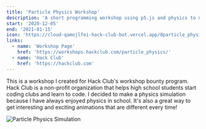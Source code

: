 ```yaml
---
title: 'Particle Physics Workshop'
description: 'A short programming workshop using p5.js and physics to make a cool animation!'
start: '2020-12-05'
end: '2021-01-15'
icon: 'https://cloud-qamojlfei-hack-club-bot.vercel.app/0particle_physics_icon.svg'
links:
  - name: 'Workshop Page'
    href: 'https://workshops.hackclub.com/particle_physics/'
  - name: 'Hack Club'
    href: 'https://hackclub.com'
---
```


This is a workshop I created for Hack Club's workshop bounty program. Hack Club is a non-profit organization that helps high school students start coding clubs and learn to code. I decided to make a physics simulation because I have always enjoyed physics in school. It's also a great way to get interesting and exciting animations that are different every time!

![Particle Physics Simulation](https://cloud-oddjiiq5k.vercel.app/0summary.gif)
